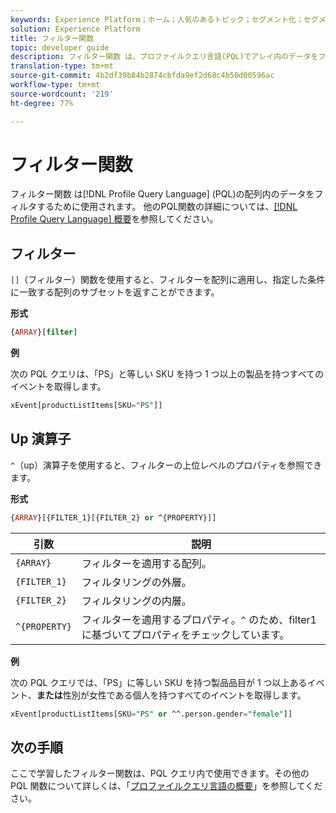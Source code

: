```yaml
---
keywords: Experience Platform；ホーム；人気のあるトピック；セグメント化；セグメント化；セグメント化サービス；ql;PQL;プロファイルクエリ言語；フィルタ関数；フィルタ；
solution: Experience Platform
title: フィルター関数
topic: developer guide
description: フィルター関数 は、プロファイルクエリ言語(PQL)でアレイ内のデータをフィルタするために使用します。
translation-type: tm+mt
source-git-commit: 4b2df39b84b2874cbfda9ef2d68c4b50d00596ac
workflow-type: tm+mt
source-wordcount: '219'
ht-degree: 77%

---
```



# フィルター関数

フィルター関数 は[!DNL Profile Query Language] (PQL)の配列内のデータをフィルタするために使用されます。 他のPQL関数の詳細については、[[!DNL Profile Query Language] 概要](./overview.md)を参照してください。

## フィルター

`[]`（フィルター）関数を使用すると、フィルターを配列に適用し、指定した条件に一致する配列のサブセットを返すことができます。

**形式**

```sql
{ARRAY}[filter]
```

**例**

次の PQL クエリは、「PS」と等しい SKU を持つ 1 つ以上の製品を持つすべてのイベントを取得します。

```sql
xEvent[productListItems[SKU="PS"]]
```

## Up 演算子

`^`（up）演算子を使用すると、フィルターの上位レベルのプロパティを参照できます。

**形式**

```sql
{ARRAY}[{FILTER_1}[{FILTER_2} or ^{PROPERTY}]]
```

| 引数 | 説明 |
| -------- | ----------- |
| `{ARRAY}` | フィルターを適用する配列。 |
| `{FILTER_1}` | フィルタリングの外層。 |
| `{FILTER_2}` | フィルタリングの内層。 |
| `^{PROPERTY}` | フィルターを適用するプロパティ。`^` のため、filter1 に基づいてプロパティをチェックしています。 |

**例**

次の PQL クエリでは、「PS」に等しい SKU を持つ製品品目が 1 つ以上あるイベント、**または**&#x200B;性別が女性である個人を持つすべてのイベントを取得します。

```sql
xEvent[productListItems[SKU="PS" or ^^.person.gender="female"]]
```

## 次の手順

ここで学習したフィルター関数は、PQL クエリ内で使用できます。その他の PQL 関数について詳しくは、「[プロファイルクエリ言語の概要](./overview.md)」を参照してください。
